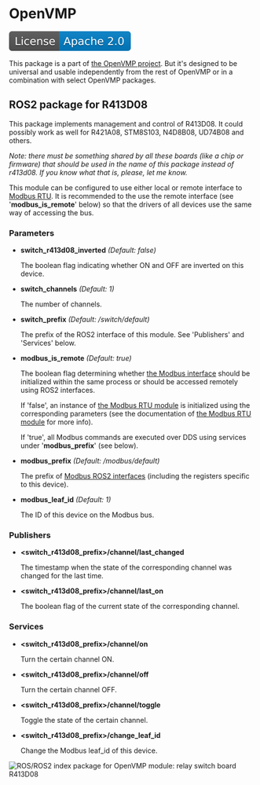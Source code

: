 # OpenVMP

[![License](./license.svg)](./LICENSE.txt)

This package is a part of [the OpenVMP project](https://github.com/openvmp/openvmp).
But it's designed to be universal and usable independently from the rest of OpenVMP or in a combination with select OpenVMP packages.

## ROS2 package for R413D08

This package implements management and control of R413D08. It could possibly work as well for R421A08, STM8S103, N4D8B08, UD74B08 and others.

*Note: there must be something shared by all these boards
(like a chip or firmware) that should be used in the name of this package
instead of r413d08. If you know what that is, please, let me know.*

This module can be configured to use either local or remote interface
to [Modbus RTU](https://github.com/openvmp/modbus_rtu).
It is recommended to the use the remote interface
(see '**modbus_is_remote**' below) so that the drivers of all devices
use the same way of accessing the bus.

### Parameters

- **switch_r413d08_inverted** _(Default: false)_

  The boolean flag indicating whether ON and OFF are inverted on this device.

- **switch_channels** _(Default: 1)_

  The number of channels.

- **switch_prefix** _(Default: /switch/default)_

  The prefix of the ROS2 interface of this module.
  See 'Publishers' and 'Services' below.

- **modbus_is_remote** _(Default: true)_

  The boolean flag determining whether
  [the Modbus interface](https://github.com/openvmp/modbus/) should be
  initialized within the same process or should be accessed remotely using
  ROS2 interfaces.

  If 'false', an instance of
  [the Modbus RTU module](https://github.com/openvmp/modbus_rtu/) is
  initialized using the corresponding parameters (see the documentation of
  [the Modbus RTU module](https://github.com/openvmp/modbus_rtu/) for more info).

  If 'true', all Modbus commands are executed over DDS using services under
  '**modbus_prefix**' (see below).

- **modbus_prefix** _(Default: /modbus/default)_

  The prefix of [Modbus ROS2 interfaces](https://github.com/openvmp/modbus/)
  (including the registers specific to this device).

- **modbus_leaf_id** _(Default: 1)_

  The ID of this device on the Modbus bus.

### Publishers

- **<switch_r413d08_prefix>/channel<N>/last_changed**

  The timestamp when the state of the corresponding channel was changed for
  the last time.

- **<switch_r413d08_prefix>/channel<N>/last_on**

  The boolean flag of the current state of the corresponding channel.

### Services

- **<switch_r413d08_prefix>/channel<N>/on**

  Turn the certain channel ON.

- **<switch_r413d08_prefix>/channel<N>/off**

  Turn the certain channel OFF.

- **<switch_r413d08_prefix>/channel<N>/toggle**

  Toggle the state of the certain channel.

- **<switch_r413d08_prefix>/change_leaf_id**

  Change the Modbus leaf\_id of this device.

![ROS/ROS2 index package for OpenVMP module: relay switch board R413D08](https://www.google-analytics.com/collect?v=1&tid=UA-242596187-2&cid=555&aip=1&t=event&ec=github&ea=md&dp=%2FREADME.md&dt=ROS2%20package%20for%20relay%20switch%20board%20R413D08)
